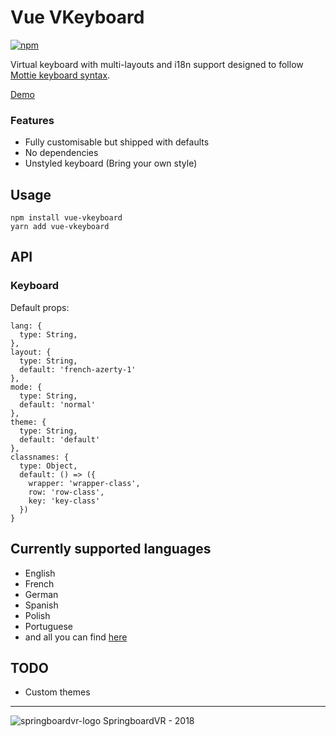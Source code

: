 # Vue VKeyboard
[![npm](https://img.shields.io/npm/v/vue-vkeyboard.svg)]()

Virtual keyboard with multi-layouts and i18n support designed to follow [Mottie keyboard syntax](https://github.com/Mottie/Keyboard/wiki/Layout).

[Demo](https://springboardvr.github.io/vue-vkeyboard/)

### Features
- Fully customisable but shipped with defaults 
- No dependencies
- Unstyled keyboard (Bring your own style)

## Usage
```
npm install vue-vkeyboard
yarn add vue-vkeyboard
```

## API
### Keyboard 
Default props: 
```
lang: {
  type: String,
},
layout: {
  type: String,
  default: 'french-azerty-1'
},
mode: {
  type: String,
  default: 'normal'
},
theme: {
  type: String,
  default: 'default'
},
classnames: {
  type: Object,
  default: () => ({
    wrapper: 'wrapper-class',
    row: 'row-class',
    key: 'key-class'
  })
}

```

## Currently supported languages
- English
- French
- German
- Spanish
- Polish
- Portuguese
- and all you can find [here](https://github.com/springboardVR/vue-vkeyboard/tree/master/src/layouts/content)

## TODO
- Custom themes


----
![springboardvr-logo](http://springboardvr.com/assets/img/logos/springboardvr-wide-ondark-new.png)
SpringboardVR - 2018
